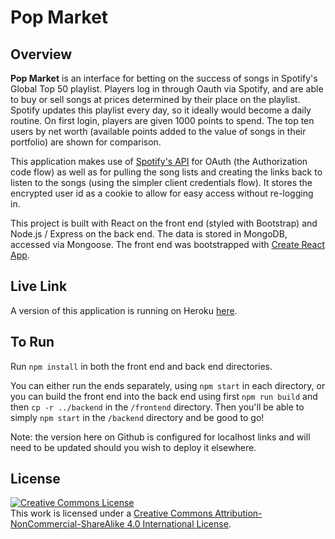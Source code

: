 # Pop Market

## Overview

**Pop Market** is an interface for betting on the success of songs in Spotify's Global Top 50 playlist. Players log in through Oauth via Spotify, and are able to buy or sell songs at prices determined by their place on the playlist. Spotify updates this playlist every day, so it ideally would become a daily routine. On first login, players are given 1000 points to spend. The top ten users by net worth (available points added to the value of songs in their portfolio) are shown for comparison.

This application makes use of [Spotify's API](https://developer.spotify.com/documentation/web-api/) for OAuth (the Authorization code flow) as well as for pulling the song lists and creating the links back to listen to the songs (using the simpler client credentials flow). It stores the encrypted user id as a cookie to allow for easy access without re-logging in.

This project is built with React on the front end (styled with Bootstrap) and Node.js / Express on the back end. The data is stored in MongoDB, accessed via Mongoose. The front end was bootstrapped with [Create React App](https://github.com/facebook/create-react-app).

## Live Link

A version of this application is running on Heroku [here](https://floating-earth-98213.herokuapp.com/).

## To Run

Run `npm install` in both the front end and back end directories.

You can either run the ends separately, using `npm start` in each directory, or you can build the front end into the back end using first `npm run build` and then `cp -r ../backend` in the `/frontend` directory. Then you'll be able to simply `npm start` in the `/backend` directory and be good to go!

Note: the version here on Github is configured for localhost links and will need to be updated should you wish to deploy it elsewhere.

## License

<a rel="license" href="http://creativecommons.org/licenses/by-nc-sa/4.0/"><img alt="Creative Commons License" style="border-width:0" src="https://i.creativecommons.org/l/by-nc-sa/4.0/88x31.png" /></a><br />This work is licensed under a <a rel="license" href="http://creativecommons.org/licenses/by-nc-sa/4.0/">Creative Commons Attribution-NonCommercial-ShareAlike 4.0 International License</a>.
